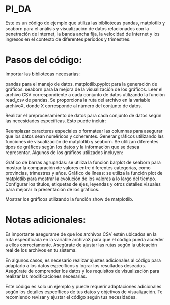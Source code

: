 # PI_DA

Este es un código de ejemplo que utiliza las bibliotecas pandas, matplotlib y seaborn para el análisis y visualización de datos relacionados con la penetración de Internet, la banda ancha fija, la velocidad de Internet y los ingresos en el contexto de diferentes períodos y trimestres.

# Pasos del código:
Importar las bibliotecas necesarias:

pandas para el manejo de datos.
matplotlib.pyplot para la generación de gráficos.
seaborn para la mejora de la visualización de los gráficos.
Leer el archivo CSV correspondiente a cada conjunto de datos utilizando la función read_csv de pandas. Se proporciona la ruta del archivo en la variable archivoX, donde X corresponde al número del conjunto de datos.

Realizar el preprocesamiento de datos para cada conjunto de datos según las necesidades específicas. Esto puede incluir:

Reemplazar caracteres especiales o formatear las columnas para asegurar que los datos sean numéricos y coherentes.
Generar gráficos utilizando las funciones de visualización de matplotlib y seaborn. Se utilizan diferentes tipos de gráficos según los datos y la información que se desea representar. Algunos de los gráficos utilizados incluyen:

Gráfico de barras agrupadas: se utiliza la función barplot de seaborn para mostrar la comparación de valores entre diferentes categorías, como provincias, trimestres y años.
Gráfico de líneas: se utiliza la función plot de matplotlib para mostrar la evolución de los valores a lo largo del tiempo.
Configurar los títulos, etiquetas de ejes, leyendas y otros detalles visuales para mejorar la presentación de los gráficos.

Mostrar los gráficos utilizando la función show de matplotlib.

# Notas adicionales:
Es importante asegurarse de que los archivos CSV estén ubicados en la ruta especificada en la variable archivoX para que el código pueda acceder a ellos correctamente. Asegúrate de ajustar las rutas según la ubicación real de los archivos en tu sistema.

En algunos casos, es necesario realizar ajustes adicionales al código para adaptarlo a los datos específicos y lograr los resultados deseados. Asegúrate de comprender los datos y los requisitos de visualización para realizar las modificaciones necesarias.

Este código es solo un ejemplo y puede requerir adaptaciones adicionales según los detalles específicos de tus datos y objetivos de visualización. Te recomiendo revisar y ajustar el código según tus necesidades.

